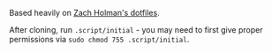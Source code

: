 Based heavily on [Zach Holman's dotfiles](https://github.com/holman/dotfiles).

After cloning, run `.script/initial` - you may need to first give proper permissions via `sudo chmod 755 .script/initial`.
